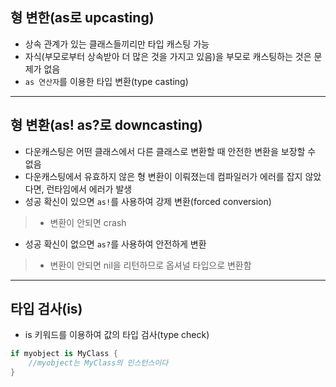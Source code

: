 **형 변한(as로 upcasting)**
---
- 상속 관계가 있는 클래스들끼리만 타입 캐스팅 가능
- 자식(부모로부터 상속받아 더 많은 것을 가지고 있음)을 부모로 캐스팅하는 것은 문제가 없음
- `as 연산자`를 이용한 타입 변환(type casting)

***

**형 변환(as! as?로 downcasting)**
----
- 다운캐스팅은 어떤 클래스에서 다른 클래스로 변환할 때 안전한 변환을 보장할 수 없음
- 다운캐스팅에서 유효하지 않은 형 변환이 이뤄졌는데 컴파일러가 에러를 잡지 않았다면, 런타임에서 에러가 발생
- 성공 확신이 있으면 `as!`를 사용하여 강제 변환(forced conversion)
> - 변환이 안되면 crash
- 성공 확신이 없으면 `as?`를 사용하여 안전하게 변환
> - 변환이 안되면 nil을 리턴하므로 옵셔널 타입으로 변환함

***

**타입 검사(is)**
---
- is 키워드를 이용하여 값의 타입 검사(type check)
```swift
if myobject is MyClass {
    //myobject는 MyClass의 인스턴스이다
}
```
